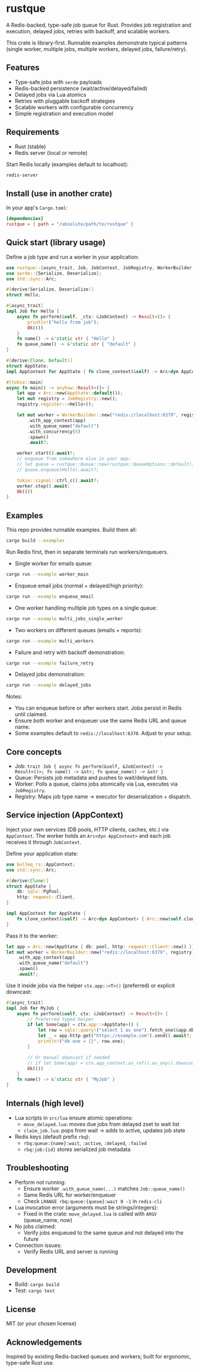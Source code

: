 # rustque

A Redis-backed, type-safe job queue for Rust. Provides job registration and execution, delayed jobs, retries with backoff, and scalable workers.

This crate is library-first. Runnable examples demonstrate typical patterns (single worker, multiple jobs, multiple workers, delayed jobs, failure/retry).

## Features

- Type-safe jobs with `serde` payloads
- Redis-backed persistence (wait/active/delayed/failed)
- Delayed jobs via Lua atomics
- Retries with pluggable backoff strategies
- Scalable workers with configurable concurrency
- Simple registration and execution model

## Requirements

- Rust (stable)
- Redis server (local or remote)

Start Redis locally (examples default to localhost):

```bash
redis-server
```

## Install (use in another crate)

In your app's `Cargo.toml`:

```toml
[dependencies]
rustque = { path = "/absolute/path/to/rustque" }
```

## Quick start (library usage)

Define a job type and run a worker in your application:

```rust
use rustque::{async_trait, Job, JobContext, JobRegistry, WorkerBuilder, Result, AppContext};
use serde::{Serialize, Deserialize};
use std::sync::Arc;

#[derive(Serialize, Deserialize)]
struct Hello;

#[async_trait]
impl Job for Hello {
    async fn perform(&self, _ctx: &JobContext) -> Result<()> {
        println!("hello from job");
        Ok(())
    }
    fn name() -> &'static str { "Hello" }
    fn queue_name() -> &'static str { "default" }
}

#[derive(Clone, Default)]
struct AppState;
impl AppContext for AppState { fn clone_context(&self) -> Arc<dyn AppContext> { Arc::new(self.clone()) } }

#[tokio::main]
async fn main() -> anyhow::Result<()> {
    let app = Arc::new(AppState::default());
    let mut registry = JobRegistry::new();
    registry.register::<Hello>();

    let mut worker = WorkerBuilder::new("redis://localhost:6379", registry)
        .with_app_context(app)
        .with_queue_name("default")
        .with_concurrency(5)
        .spawn()
        .await?;

    worker.start().await?;
    // enqueue from somewhere else in your app:
    // let queue = rustque::Queue::new(rustque::QueueOptions::default()).await?;
    // queue.enqueue(Hello).await?;

    tokio::signal::ctrl_c().await?;
    worker.stop().await;
    Ok(())
}
```

## Examples

This repo provides runnable examples. Build them all:

```bash
cargo build --examples
```

Run Redis first, then in separate terminals run workers/enqueuers.

- Single worker for emails queue:

```bash
cargo run --example worker_main
```

- Enqueue email jobs (normal + delayed/high priority):

```bash
cargo run --example enqueue_email
```

- One worker handling multiple job types on a single queue:

```bash
cargo run --example multi_jobs_single_worker
```

- Two workers on different queues (emails + reports):

```bash
cargo run --example multi_workers
```

- Failure and retry with backoff demonstration:

```bash
cargo run --example failure_retry
```

- Delayed jobs demonstration:

```bash
cargo run --example delayed_jobs
```

Notes:

- You can enqueue before or after workers start. Jobs persist in Redis until claimed.
- Ensure both worker and enqueuer use the same Redis URL and queue name.
- Some examples default to `redis://localhost:6370`. Adjust to your setup.

## Core concepts

- Job: `trait Job { async fn perform(&self, &JobContext) -> Result<()>; fn name() -> &str; fn queue_name() -> &str }`
- Queue: Persists job metadata and pushes to wait/delayed lists.
- Worker: Polls a queue, claims jobs atomically via Lua, executes via `JobRegistry`.
- Registry: Maps job type name -> executor for deserialization + dispatch.

## Service injection (AppContext)

Inject your own services (DB pools, HTTP clients, caches, etc.) via `AppContext`. The worker holds an `Arc<dyn AppContext>` and each job receives it through `JobContext`.

Define your application state:

```rust
use bullmq_rs::AppContext;
use std::sync::Arc;

#[derive(Clone)]
struct AppState {
    db: sqlx::PgPool,
    http: reqwest::Client,
}

impl AppContext for AppState {
    fn clone_context(&self) -> Arc<dyn AppContext> { Arc::new(self.clone()) }
}
```

Pass it to the worker:

```rust
let app = Arc::new(AppState { db: pool, http: reqwest::Client::new() });
let mut worker = WorkerBuilder::new("redis://localhost:6379", registry)
    .with_app_context(app)
    .with_queue_name("default")
    .spawn()
    .await?;
```

Use it inside jobs via the helper `ctx.app::<T>()` (preferred) or explicit downcast:

```rust
#[async_trait]
impl Job for MyJob {
    async fn perform(&self, ctx: &JobContext) -> Result<()> {
        // Preferred typed helper
        if let Some(app) = ctx.app::<AppState>() {
            let row = sqlx::query!("select 1 as one").fetch_one(&app.db).await?;
            let _ = app.http.get("https://example.com").send().await?;
            println!("db one = {}", row.one);
        }

        // Or manual downcast if needed
        // if let Some(app) = ctx.app_context.as_ref().as_any().downcast_ref::<AppState>() { /* ... */ }
        Ok(())
    }
    fn name() -> &'static str { "MyJob" }
}
```

## Internals (high level)

- Lua scripts in `src/lua` ensure atomic operations:
  - `move_delayed.lua`: moves due jobs from delayed zset to wait list
  - `claim_job.lua`: pops from wait -> adds to active, updates job state
- Redis keys (default prefix `rbq`):
  - `rbq:queue:{name}:wait`, `:active`, `:delayed`, `:failed`
  - `rbq:job:{id}` stores serialized job metadata

## Troubleshooting

- Perform not running:
  - Ensure worker `.with_queue_name(...)` matches `Job::queue_name()`
  - Same Redis URL for worker/enqueuer
  - Check `LRANGE rbq:queue:{queue}:wait 0 -1` in `redis-cli`
- Lua invocation error (arguments must be strings/integers):
  - Fixed in the crate: `move_delayed.lua` is called with `ARGV` (queue_name, now)
- No jobs claimed:
  - Verify jobs enqueued to the same queue and not delayed into the future
- Connection issues:
  - Verify Redis URL and server is running

## Development

- Build: `cargo build`
- Test: `cargo test`

## License

MIT (or your chosen license)

## Acknowledgements

Inspired by existing Redis-backed queues and workers; built for ergonomic, type-safe Rust use.
